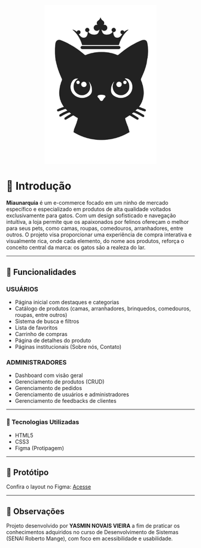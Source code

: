 <p align="center">
  <img src="imagens/imagem_logo.png" alt="Logo" width="300">
</p>

# 🐾 Introdução

**Miaunarquia** é um e-commerce focado em um ninho de mercado específico e especializado em produtos de alta qualidade voltados exclusivamente para gatos. Com um design sofisticado e navegação intuítiva, a loja permite que os apaixonados por felinos ofereçam o melhor para seus pets, como camas, roupas, comedouros, arranhadores, entre outros. O projeto visa proporcionar uma experiência de compra interativa e visualmente rica, onde cada elemento, do nome aos produtos, reforça o conceito central da marca: os gatos são a realeza do lar.

---

## 🔧 Funcionalidades

### USUÁRIOS
- Página inicial com destaques e categorias
- Catálogo de produtos (camas, arranhadores, brinquedos, comedouros, roupas, entre outros)
- Sistema de busca e filtros
- Lista de favoritos
- Carrinho de compras
- Página de detalhes do produto
- Páginas institucionais (Sobre nós, Contato)

### ADMINISTRADORES
- Dashboard com visão geral
- Gerenciamento de produtos (CRUD)
- Gerenciamento de pedidos
- Gerenciamento de usuários e administradores
- Gerenciamento de feedbacks de clientes

---

### 👾 Tecnologias Utilizadas

- HTML5
- CSS3
- Figma (Protipagem)

---

## 📸 Protótipo

Confira o layout no Figma: [Acesse](https://www.figma.com/design/Ibo7Jgcr3XFdxKtuA28vqD/Projeto-Integrador---1%C2%BA-Semestre--DS---SENAI-?node-id=2-4&t=Jpy5wqMKUqAKqg3n-1)

---

## 🎈 Observações

Projeto desenvolvido por **YASMIN NOVAIS VIEIRA** a fim de praticar os conhecimentos adquiridos no curso de Desenvolvimento de Sistemas (SENAI Roberto Mange), com foco em acessibilidade e usabilidade.


